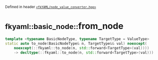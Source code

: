 <small>Defined in header [`<fkYAML/node_value_converter.hpp>`](https://github.com/fktn-k/fkYAML/blob/develop/include/fkYAML/node_value_converter.hpp)</small>

# <small>fkyaml::basic_node::</small>from_node

```cpp
template <typename BasicNodeType, typename TargetType = ValueType>
static auto to_node(BasicNodeType& n, TargetType&& val) noexcept(
    noexcept(::fkyaml::to_node(n, std::forward<TargetType>(val))))
    -> decltype(::fkyaml::to_node(n, std::forward<TargetType>(val)))
```
